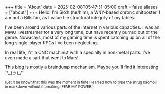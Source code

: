 +++
title = 'About'
date = 2025-02-08T05:47:31-05:00
draft = false
aliases = ["about"]
+++
Hello! I'm Sloth (he/him), a WNY-based chronic shitposter. I am not a Bills fan, as I value the structural integrity of my tables.

I've been around various parts of the internet in various capacities. I was an MMO livestreamer for a very long time, but have recently burned out of the genre. Nowadays, most of my gaming time is spent catching up on all of the long single-player RPGs I've been neglecting.

In real life, I'm a CNC machinist with a specialty in non-metal parts. I've even made a part that went to Mars!

This blog is mostly a braindump mechanism. Maybe you'll find it interesting. ¯\\\_(ツ)\_/¯

<sub>(Let it be known that this was the moment in time I learned how to type the shrug kaomoji in markdown without it breaking. FEAR MY POWER.)</sub>